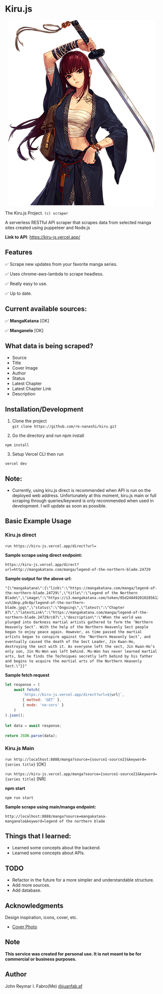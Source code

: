 # Kiru.js

<p align="center">
  <img src="./docs/img/kiru-waifu.png">
</p>

The Kiru.js Project. `(c) scraper`

A serverless RESTful API scraper that scrapes data from selected manga sites created using puppeteer and Node.js

**Link to API**: https://kiru-js.vercel.app/

## Features

✅ Scrape new updates from your favorite manga series.

✅ Uses chrome-aws-lambda to scrape headless.

✅ Really easy to use.

✅ Up to date.

## Current available sources:

✅ **MangaKatana** [OK]

✅ **Manganelo** [OK]

## What data is being scraped?

- Source
- Title
- Cover Image
- Author
- Status
- Latest Chapter
- Latest Chapter Link
- Description

## Installation/Development

1. Clone the project <br>
   `git clone https://github.com/re-nanashi/kiru.git`

2. Go the directory and run npm install

```
npm install
```

3. Setup Vercel CLI then run

```
vercel dev
```

## Note:

- Currently, using kiru.js direct is recommended when API is run on the deployed web address. Unfortunately at this moment, kiru.js main or full scraping through queries/keyword is only recommended when used in development. I will update as soon as possible.

## Basic Example Usage

### Kiru.js direct

`run https://kiru-js.vercel.app/direct?url=`

**Sample scrape using direct endpoint:**

```
https://kiru-js.vercel.app/direct?url=http://mangakatana.com/manga/legend-of-the-northern-blade.24729
```

**Sample output for the above url:**

```
"{\"mangakatana\":{\"link\":\"https://mangakatana.com/manga/legend-of-the-northern-blade.24729\",\"title\":\"Legend of the Northern Blade\",\"image\":\"https://i3.mangakatana.com/token/05d248492010285612g5x9556fp5rq5gt23rc_5na821psziwy%3Ar4n%2Ag%3A3o%2Ab-.e_4g3r87.%3A9f2y599vv_n-vu%3Anp.p9c0p/legend-of-the-northern-blade.jpg\",\"status\":\"Ongoing\",\"latest\":\"Chapter 87\",\"latestLink\":\"https://mangakatana.com/manga/legend-of-the-northern-blade.24729/c87\",\"description\":\"When the world was plunged into darkness martial artists gathered to form the ‘Northern Heavenly Sect’. With the help of the Northern Heavenly Sect people began to enjoy peace again. However, as time passed the martial artists began to conspire against the ‘Northern Heavenly Sect’, and eventually caused the death of the Sect Leader, Jin Kwan-Ho, destroying the sect with it. As everyone left the sect, Jin Kwan-Ho’s only son, Jin Mu-Won was left behind. Mu-Won has never learned martial arts, but he finds the Techniques secretly left behind by his father and begins to acquire the martial arts of the Northern Heavenly Sect.\"}}"
```

**Sample fetch request**

```js
let response = (
	await fetch(
		`https://kiru-js.vercel.app/direct?url=${url}`,
		{ method: 'GET' },
		{ mode: 'no-cors' }
	)
).json();

let data = await response;

return JSON.parse(data);
```

### Kiru.js Main

`run http://localhost:8888/manga?source={source1-source2}&keyword={series title}` [OK]

`run https://kiru-js.vercel.app/manga?source={source1-source2}&keyword={series title}` [NR]

**npm start**

```
npm run start
```

**Sample scrape using main/manga endpoint:**

```
http://localhost:8888/manga?source=mangakatana-manganelo&keyword=legend of the northern blade
```

## Things that I learned:

- Learned some concepts about the backend.
- Learned some concepts about APIs.

## TODO

- Refactor in the future for a more simpler and understandable structure.
- Add more sources.
- Add database.

## Acknowledgments

Design inspiration, icons, cover, etc.

- [Cover Photo](https://imgur.com/r/DFO/chAqw)

## Note

**This service was created for personal use. It is not meant to be for commercial or business purposes.**

## Author

John Reymar I. Fabro(Me)
[@juanfab.af](https://www.instagram.com/juanfab.af/)
